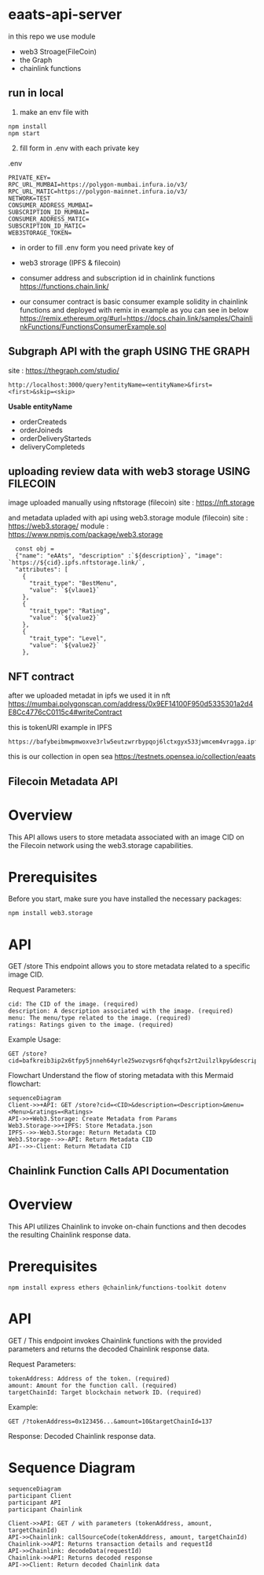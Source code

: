 # eaats-api-server

in this repo we use module
- web3 Stroage(FileCoin)
- the Graph
- chainlink functions

## run in local
1. make an env file with 
```
npm install
npm start
```

2. fill form in .env with each private key

.env
```
PRIVATE_KEY=
RPC_URL_MUMBAI=https://polygon-mumbai.infura.io/v3/
RPC_URL_MATIC=https://polygon-mainnet.infura.io/v3/
NETWORK=TEST
CONSUMER_ADDRESS_MUMBAI=
SUBSCRIPTION_ID_MUMBAI=
CONSUMER_ADDRESS_MATIC=
SUBSCRIPTION_ID_MATIC=
WEB3STORAGE_TOKEN=
```

* in order to fill .env form you need private key of
- web3 strorage (IPFS & filecoin)

- consumer address and subscription id in chainlink functions
https://functions.chain.link/
- our consumer contract is basic consumer example solidity in chainlink functions and deployed with remix in example as you can see in below
https://remix.ethereum.org/#url=https://docs.chain.link/samples/ChainlinkFunctions/FunctionsConsumerExample.sol

## Subgraph API with the graph USING THE GRAPH
site : https://thegraph.com/studio/

```
http://localhost:3000/query?entityName=<entityName>&first=<first>&skip=<skip>
```

**Usable entityName**
- orderCreateds
- orderJoineds
- orderDeliveryStarteds
- deliveryCompleteds

## uploading review data with web3 storage USING FILECOIN

image uploaded manually using nftstorage (filecoin)
site : https://nft.storage

and metadata upladed with api using web3.storage module (filecoin)
site : https://web3.storage/
module : https://www.npmjs.com/package/web3.storage

```
  const obj =
  {"name": "eAAts", "description" :`${description}`, "image": `https://${cid}.ipfs.nftstorage.link/`,
  "attributes": [
    {
      "trait_type": "BestMenu", 
      "value": `${vlaue1}`
    }, 
    {
      "trait_type": "Rating", 
      "value": `${value2}`
    },
    {
      "trait_type": "Level", 
      "value": `${value2}`
    }, 
```

## NFT contract
after we uploaded metadat in ipfs we used it in nft
https://mumbai.polygonscan.com/address/0x9EF14100F950d5335301a2d4E8Cc4776cC0115c4#writeContract

this is tokenURI example in IPFS
```
https://bafybeibmwpmwoxve3rlw5eutzwrrbypqoj6lctxgyx533jwmcem4vragga.ipfs.nftstorage.link/metadata.json
```

this is our collection in open sea
https://testnets.opensea.io/collection/eaats

## Filecoin Metadata API
# Overview
This API allows users to store metadata associated with an image CID on the Filecoin network using the web3.storage capabilities.

# Prerequisites
Before you start, make sure you have installed the necessary packages:

```
npm install web3.storage 
```

# API
GET /store
This endpoint allows you to store metadata related to a specific image CID.

Request Parameters:
```
cid: The CID of the image. (required)
description: A description associated with the image. (required)
menu: The menu/type related to the image. (required)
ratings: Ratings given to the image. (required)
```

Example Usage:
```
GET /store?cid=bafkreib3ip2x6tfpy5jnneh64yrle25wozvgsr6fqhqxfs2rt2uilzlkpy&description=The%20hamburger%20was%20delicious&menu=hamBurger&ratings=10
```
Flowchart
Understand the flow of storing metadata with this Mermaid flowchart:

``` mermaid
sequenceDiagram
Client->>+API: GET /store?cid=<CID>&description=<Description>&menu=<Menu>&ratings=<Ratings>
API->>+Web3.Storage: Create Metadata from Params
Web3.Storage->>+IPFS: Store Metadata.json
IPFS-->>-Web3.Storage: Return Metadata CID
Web3.Storage-->>-API: Return Metadata CID
API-->>-Client: Return Metadata CID
```

## Chainlink Function Calls API Documentation
# Overview
This API utilizes Chainlink to invoke on-chain functions and then decodes the resulting Chainlink response data.

# Prerequisites
```
npm install express ethers @chainlink/functions-toolkit dotenv
```
# API
GET /
This endpoint invokes Chainlink functions with the provided parameters and returns the decoded Chainlink response data.

Request Parameters:
```
tokenAddress: Address of the token. (required)
amount: Amount for the function call. (required)
targetChainId: Target blockchain network ID. (required)
````

Example:
```
GET /?tokenAddress=0x123456...&amount=10&targetChainId=137
```
Response:
Decoded Chainlink response data.


# Sequence Diagram
```mermaid
sequenceDiagram
participant Client
participant API
participant Chainlink

Client->>API: GET / with parameters (tokenAddress, amount, targetChainId)
API->>Chainlink: callSourceCode(tokenAddress, amount, targetChainId)
Chainlink->>API: Returns transaction details and requestId
API->>Chainlink: decodeData(requestId)
Chainlink->>API: Returns decoded response
API->>Client: Return decoded Chainlink data
```